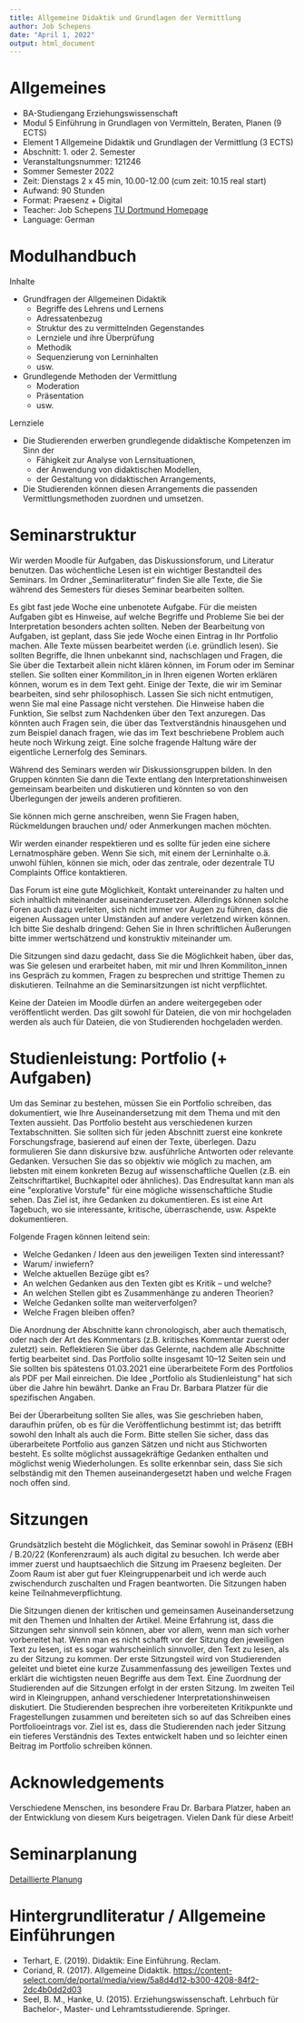 ```yaml
---
title: Allgemeine Didaktik und Grundlagen der Vermittlung
author: Job Schepens
date: "April 1, 2022"
output: html_document
---
```



# Allgemeines

- BA-Studiengang Erziehungswissenschaft
- Modul 5 Einführung in Grundlagen von Vermitteln, Beraten, Planen (9 ECTS)
- Element 1 Allgemeine Didaktik und Grundlagen der Vermittlung (3 ECTS)
- Abschnitt: 1. oder 2. Semester
- Veranstaltungsnummer: 121246
- Sommer Semester 2022
- Zeit: Dienstags 2 x 45 min, 10.00-12.00 (cum zeit: 10.15 real start)
- Aufwand: 90 Stunden 
- Format: Praesenz + Digital
- Teacher: Job Schepens [TU Dortmund Homepage](http://www.ifs.tu-dortmund.de/cms/de/Home/Mitarbeiter/Wissenschaftliche-Mitarbeiter/Schepens-Job.html)
- Language: German


# Modulhandbuch

Inhalte

- Grundfragen der Allgemeinen Didaktik  
	- Begriffe des Lehrens und Lernens
	- Adressatenbezug
	- Struktur des zu vermittelnden Gegenstandes
	- Lernziele und ihre Überprüfung
	- Methodik
	- Sequenzierung von Lerninhalten
	- usw.
- Grundlegende Methoden der Vermittlung  
	- Moderation
	- Präsentation
	- usw.


Lernziele

- Die Studierenden erwerben grundlegende didaktische Kompetenzen im Sinn der  
	- Fähigkeit zur Analyse von Lernsituationen,
	- der Anwendung von didaktischen Modellen,
	- der Gestaltung von didaktischen Arrangements,
- Die Studierenden können diesen Arrangements die passenden Vermittlungsmethoden zuordnen und umsetzen.


# Seminarstruktur

Wir werden Moodle für Aufgaben, das Diskussionsforum, und Literatur benutzen. Das wöchentliche Lesen ist ein wichtiger Bestandteil des Seminars. Im Ordner „Seminarliteratur“ finden Sie alle Texte, die Sie während des Semesters für dieses Seminar bearbeiten sollten.

Es gibt fast jede Woche eine unbenotete Aufgabe. Für die meisten Aufgaben gibt es Hinweise, auf welche Begriffe und Probleme Sie bei der Interpretation besonders achten sollten. Neben der Bearbeitung von Aufgaben, ist geplant, dass Sie jede Woche einen Eintrag in Ihr Portfolio machen. Alle Texte müssen bearbeitet werden (i.e. gründlich lesen). Sie sollten Begriffe, die Ihnen unbekannt sind, nachschlagen und Fragen, die Sie über die Textarbeit allein nicht klären können, im Forum oder im Seminar stellen. Sie sollten einer Kommiliton_in in Ihren eigenen Worten erklären können, worum es in dem Text geht. Einige der Texte, die wir im Seminar bearbeiten, sind sehr philosophisch. Lassen Sie sich nicht entmutigen, wenn Sie mal eine Passage nicht verstehen. Die Hinweise haben die Funktion, Sie selbst zum Nachdenken über den Text anzuregen. Das könnten auch Fragen sein, die über das Textverständnis hinausgehen und zum Beispiel danach fragen, wie das im Text beschriebene Problem auch heute noch Wirkung zeigt. Eine solche fragende Haltung wäre der eigentliche Lernerfolg des Seminars.

Während des Seminars werden wir Diskussionsgruppen bilden. In den Gruppen könnten Sie dann die Texte entlang den Interpretationshinweisen gemeinsam bearbeiten und diskutieren und könnten so von den Überlegungen der jeweils anderen profitieren.

Sie können mich gerne anschreiben, wenn Sie Fragen haben, Rückmeldungen brauchen und/ oder Anmerkungen machen möchten.

Wir werden einander respektieren und es sollte für jeden eine sichere Lernatmosphäre geben. Wenn Sie sich, mit einem der Lerninhalte o.ä. unwohl fühlen, können sie mich, oder das zentrale, oder dezentrale TU Complaints Office kontaktieren.

Das Forum ist eine gute Möglichkeit, Kontakt untereinander zu halten und sich inhaltlich miteinander auseinanderzusetzen. Allerdings können solche Foren auch dazu verleiten, sich nicht immer vor Augen zu führen, dass die eigenen Aussagen unter Umständen auf andere verletzend wirken können. Ich bitte Sie deshalb dringend: Gehen Sie in Ihren schriftlichen Äußerungen bitte immer wertschätzend und konstruktiv miteinander um.

Die Sitzungen sind dazu gedacht, dass Sie die Möglichkeit haben, über das, was Sie gelesen und erarbeitet haben, mit mir und Ihren Kommiliton_innen ins Gespräch zu kommen, Fragen zu besprechen und strittige Themen zu diskutieren. Teilnahme an die Seminarsitzungen ist nicht verpflichtet. 

Keine der Dateien im Moodle dürfen an andere weitergegeben oder veröffentlicht werden. Das gilt sowohl für Dateien, die von mir hochgeladen werden als auch für Dateien, die von Studierenden hochgeladen werden.


# Studienleistung: Portfolio (+ Aufgaben)

Um das Seminar zu bestehen, müssen Sie ein Portfolio schreiben, das dokumentiert, wie Ihre Auseinandersetzung mit dem Thema und mit den Texten aussieht. Das Portfolio besteht aus verschiedenen kurzen Textabschnitten. Sie sollten sich für jeden Abschnitt zuerst eine konkrete Forschungsfrage, basierend auf einen der Texte, überlegen. Dazu formulieren Sie dann diskursive bzw. ausführliche Antworten oder relevante Gedanken. Versuchen Sie das so objektiv wie möglich zu machen, am liebsten mit einem konkreten Bezug auf wissenschaftliche Quellen (z.B. ein Zeitschriftartikel, Buchkapitel oder ähnliches). Das Endresultat kann man als eine "explorative Vorstufe" für eine mögliche wissenschaftliche Studie sehen. Das Ziel ist, ihre Gedanken zu dokumentieren. Es ist eine Art Tagebuch, wo sie interessante, kritische, überraschende, usw. Aspekte dokumentieren.

Folgende Fragen können leitend sein:

- Welche Gedanken / Ideen aus den jeweiligen Texten sind interessant?
- Warum/ inwiefern?
- Welche aktuellen Bezüge gibt es?
- An welchen Gedanken aus den Texten gibt es Kritik – und welche?
- An welchen Stellen gibt es Zusammenhänge zu anderen Theorien?
- Welche Gedanken sollte man weiterverfolgen?
- Welche Fragen bleiben offen?

Die Anordnung der Abschnitte kann chronologisch, aber auch thematisch, oder nach der Art des Kommentars (z.B. kritisches Kommentar zuerst oder zuletzt) sein. Reflektieren Sie über das Gelernte, nachdem alle Abschnitte fertig bearbeitet sind. Das Portfolio sollte insgesamt 10–12 Seiten sein und Sie sollten bis spätestens 01.03.2021 eine überarbeitete Form des Portfolios als PDF per Mail einreichen. Die Idee „Portfolio als Studienleistung“ hat sich über die Jahre hin bewährt. Danke an Frau Dr. Barbara Platzer für die spezifischen Angaben.

Bei der Überarbeitung sollten Sie alles, was Sie geschrieben haben, daraufhin prüfen, ob es für die Veröffentlichung bestimmt ist; das betrifft sowohl den Inhalt als auch die Form. Bitte stellen Sie sicher, dass das überarbeitete Portfolio aus ganzen Sätzen und nicht aus Stichworten besteht. Es sollte möglichst aussagekräftige Gedanken enthalten und möglichst wenig Wiederholungen. Es sollte erkennbar sein, dass Sie sich selbständig mit den Themen auseinandergesetzt haben und welche Fragen noch offen sind.
 

# Sitzungen

Grundsätzlich besteht die Möglichkeit, das Seminar sowohl in Präsenz (EBH / B.20/22 (Konferenzraum) als auch digital zu besuchen. Ich werde aber immer zuerst und hauptsaechlich die Sitzung im Praesenz begleiten. Der Zoom Raum ist aber gut fuer Kleingruppenarbeit und ich werde auch zwischendurch zuschalten und Fragen beantworten. Die Sitzungen haben keine Teilnahmeverpflichtung. 

Die Sitzungen dienen der kritischen und gemeinsamen Auseinandersetzung mit den Themen und Inhalten der Artikel. Meine Erfahrung ist, dass die Sitzungen sehr sinnvoll sein können, aber vor allem, wenn man sich vorher vorbereitet hat. Wenn man es nicht schafft vor der Sitzung den jeweiligen Text zu lesen, ist es sogar wahrscheinlich sinnvoller, den Text zu lesen, als zu der Sitzung zu kommen. Der erste Sitzungsteil wird von Studierenden geleitet und bietet eine kurze Zusammenfassung des jeweiligen Textes und erklärt die wichtigsten neuen Begriffe aus dem Text. Eine Zuordnung der Studierenden auf die Sitzungen erfolgt in der ersten Sitzung. Im zweiten Teil wird in Kleingruppen, anhand verschiedener Interpretationshinweisen diskutiert. Die Studierenden besprechen ihre vorbereiteten Kritikpunkte und Fragestellungen zusammen und bereiteten sich so auf das Schreiben eines Portfolioeintrags vor. Ziel ist es, dass die Studierenden nach jeder Sitzung ein tieferes Verständnis des Textes entwickelt haben und so leichter einen Beitrag im Portfolio schreiben können.

# Acknowledgements

Verschiedene Menschen, ins besondere Frau Dr. Barbara Platzer, haben an der Entwicklung von diesem Kurs beigetragen. Vielen Dank für diese Arbeit!


# Seminarplanung

[Detaillierte Planung](https://jobschepens.github.io/didakt22/detailedschedule.html)


# Hintergrundliteratur / Allgemeine Einführungen

- Terhart, E. (2019). Didaktik: Eine Einführung. Reclam.
- Coriand, R. (2017). Allgemeine Didaktik. https://content-select.com/de/portal/media/view/5a8d4d12-b300-4208-84f2-2dc4b0dd2d03
- Seel, B. M., Hanke, U. (2015). Erziehungswissenschaft. Lehrbuch für Bachelor-, Master- und Lehramtsstudierende. Springer. 